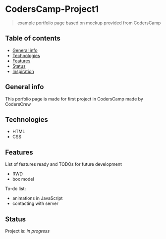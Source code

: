 # CodersCamp-Project1
> example portfolio page based on mockup provided from CodersCamp

## Table of contents
* [General info](#general-info)
* [Technologies](#technologies)
* [Features](#features)
* [Status](#status)
* [Inspiration](#inspiration)

## General info
This porfolio page is made for first project in CodersCamp made by CodersCrew

## Technologies
* HTML
* CSS

## Features
List of features ready and TODOs for future development
* RWD
* box model

To-do list:
* animations in JavaScript
* contacting with server

## Status
Project is: _in progress_

